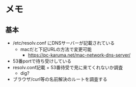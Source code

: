 # メモ

## 基本
- /etc/resolv.conf にDNSサーバーが記載されている
	- macだと下記URLの方法で変更可能
		- https://pc-karuma.net/mac-network-dns-server/
- 53番portで待ち受けしている
- resolv.conf記載 + 53番待受で見に来てくれないか調査
	- dig?
- ブラウザ/curl等の名前解決のルートを調査する
